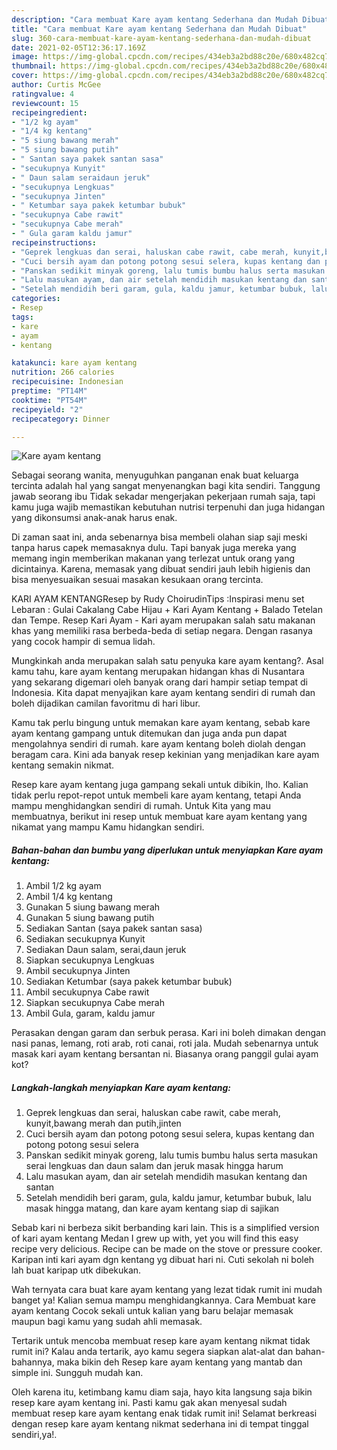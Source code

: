 ```yaml
---
description: "Cara membuat Kare ayam kentang Sederhana dan Mudah Dibuat"
title: "Cara membuat Kare ayam kentang Sederhana dan Mudah Dibuat"
slug: 360-cara-membuat-kare-ayam-kentang-sederhana-dan-mudah-dibuat
date: 2021-02-05T12:36:17.169Z
image: https://img-global.cpcdn.com/recipes/434eb3a2bd88c20e/680x482cq70/kare-ayam-kentang-foto-resep-utama.jpg
thumbnail: https://img-global.cpcdn.com/recipes/434eb3a2bd88c20e/680x482cq70/kare-ayam-kentang-foto-resep-utama.jpg
cover: https://img-global.cpcdn.com/recipes/434eb3a2bd88c20e/680x482cq70/kare-ayam-kentang-foto-resep-utama.jpg
author: Curtis McGee
ratingvalue: 4
reviewcount: 15
recipeingredient:
- "1/2 kg ayam"
- "1/4 kg kentang"
- "5 siung bawang merah"
- "5 siung bawang putih"
- " Santan saya pakek santan sasa"
- "secukupnya Kunyit"
- " Daun salam seraidaun jeruk"
- "secukupnya Lengkuas"
- "secukupnya Jinten"
- " Ketumbar saya pakek ketumbar bubuk"
- "secukupnya Cabe rawit"
- "secukupnya Cabe merah"
- " Gula garam kaldu jamur"
recipeinstructions:
- "Geprek lengkuas dan serai, haluskan cabe rawit, cabe merah, kunyit,bawang merah dan putih,jinten"
- "Cuci bersih ayam dan potong potong sesui selera, kupas kentang dan potong potong sesui selera"
- "Panskan sedikit minyak goreng, lalu tumis bumbu halus serta masukan serai lengkuas dan daun salam dan jeruk masak hingga harum"
- "Lalu masukan ayam, dan air setelah mendidih masukan kentang dan santan"
- "Setelah mendidih beri garam, gula, kaldu jamur, ketumbar bubuk, lalu masak hingga matang, dan kare ayam kentang siap di sajikan"
categories:
- Resep
tags:
- kare
- ayam
- kentang

katakunci: kare ayam kentang 
nutrition: 266 calories
recipecuisine: Indonesian
preptime: "PT14M"
cooktime: "PT54M"
recipeyield: "2"
recipecategory: Dinner

---
```



![Kare ayam kentang](https://img-global.cpcdn.com/recipes/434eb3a2bd88c20e/680x482cq70/kare-ayam-kentang-foto-resep-utama.jpg)

Sebagai seorang wanita, menyuguhkan panganan enak buat keluarga tercinta adalah hal yang sangat menyenangkan bagi kita sendiri. Tanggung jawab seorang ibu Tidak sekadar mengerjakan pekerjaan rumah saja, tapi kamu juga wajib memastikan kebutuhan nutrisi terpenuhi dan juga hidangan yang dikonsumsi anak-anak harus enak.

Di zaman  saat ini, anda sebenarnya bisa membeli olahan siap saji meski tanpa harus capek memasaknya dulu. Tapi banyak juga mereka yang memang ingin memberikan makanan yang terlezat untuk orang yang dicintainya. Karena, memasak yang dibuat sendiri jauh lebih higienis dan bisa menyesuaikan sesuai masakan kesukaan orang tercinta. 

KARI AYAM KENTANGResep by Rudy ChoirudinTips :Inspirasi menu set Lebaran : Gulai Cakalang Cabe Hijau + Kari Ayam Kentang + Balado Tetelan dan Tempe. Resep Kari Ayam - Kari ayam merupakan salah satu makanan khas yang memiliki rasa berbeda-beda di setiap negara. Dengan rasanya yang cocok hampir di semua lidah.

Mungkinkah anda merupakan salah satu penyuka kare ayam kentang?. Asal kamu tahu, kare ayam kentang merupakan hidangan khas di Nusantara yang sekarang digemari oleh banyak orang dari hampir setiap tempat di Indonesia. Kita dapat menyajikan kare ayam kentang sendiri di rumah dan boleh dijadikan camilan favoritmu di hari libur.

Kamu tak perlu bingung untuk memakan kare ayam kentang, sebab kare ayam kentang gampang untuk ditemukan dan juga anda pun dapat mengolahnya sendiri di rumah. kare ayam kentang boleh diolah dengan beragam cara. Kini ada banyak resep kekinian yang menjadikan kare ayam kentang semakin nikmat.

Resep kare ayam kentang juga gampang sekali untuk dibikin, lho. Kalian tidak perlu repot-repot untuk membeli kare ayam kentang, tetapi Anda mampu menghidangkan sendiri di rumah. Untuk Kita yang mau membuatnya, berikut ini resep untuk membuat kare ayam kentang yang nikamat yang mampu Kamu hidangkan sendiri.

<!--inarticleads1-->

##### Bahan-bahan dan bumbu yang diperlukan untuk menyiapkan Kare ayam kentang:

1. Ambil 1/2 kg ayam
1. Ambil 1/4 kg kentang
1. Gunakan 5 siung bawang merah
1. Gunakan 5 siung bawang putih
1. Sediakan  Santan (saya pakek santan sasa)
1. Sediakan secukupnya Kunyit
1. Sediakan  Daun salam, serai,daun jeruk
1. Siapkan secukupnya Lengkuas
1. Ambil secukupnya Jinten
1. Sediakan  Ketumbar (saya pakek ketumbar bubuk)
1. Ambil secukupnya Cabe rawit
1. Siapkan secukupnya Cabe merah
1. Ambil  Gula, garam, kaldu jamur


Perasakan dengan garam dan serbuk perasa. Kari ini boleh dimakan dengan nasi panas, lemang, roti arab, roti canai, roti jala. Mudah sebenarnya untuk masak kari ayam kentang bersantan ni. Biasanya orang panggil gulai ayam kot? 

<!--inarticleads2-->

##### Langkah-langkah menyiapkan Kare ayam kentang:

1. Geprek lengkuas dan serai, haluskan cabe rawit, cabe merah, kunyit,bawang merah dan putih,jinten
1. Cuci bersih ayam dan potong potong sesui selera, kupas kentang dan potong potong sesui selera
1. Panskan sedikit minyak goreng, lalu tumis bumbu halus serta masukan serai lengkuas dan daun salam dan jeruk masak hingga harum
1. Lalu masukan ayam, dan air setelah mendidih masukan kentang dan santan
1. Setelah mendidih beri garam, gula, kaldu jamur, ketumbar bubuk, lalu masak hingga matang, dan kare ayam kentang siap di sajikan


Sebab kari ni berbeza sikit berbanding kari lain. This is a simplified version of kari ayam kentang Medan I grew up with, yet you will find this easy recipe very delicious. Recipe can be made on the stove or pressure cooker. Karipan inti kari ayam dgn kentang yg dibuat hari ni. Cuti sekolah ni boleh lah buat karipap utk dibekukan. 

Wah ternyata cara buat kare ayam kentang yang lezat tidak rumit ini mudah banget ya! Kalian semua mampu menghidangkannya. Cara Membuat kare ayam kentang Cocok sekali untuk kalian yang baru belajar memasak maupun bagi kamu yang sudah ahli memasak.

Tertarik untuk mencoba membuat resep kare ayam kentang nikmat tidak rumit ini? Kalau anda tertarik, ayo kamu segera siapkan alat-alat dan bahan-bahannya, maka bikin deh Resep kare ayam kentang yang mantab dan simple ini. Sungguh mudah kan. 

Oleh karena itu, ketimbang kamu diam saja, hayo kita langsung saja bikin resep kare ayam kentang ini. Pasti kamu gak akan menyesal sudah membuat resep kare ayam kentang enak tidak rumit ini! Selamat berkreasi dengan resep kare ayam kentang nikmat sederhana ini di tempat tinggal sendiri,ya!.

